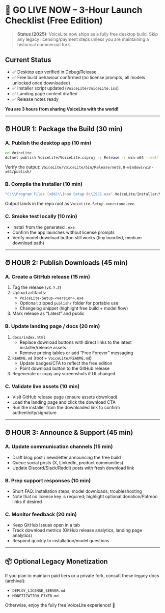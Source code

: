 # 🚀 GO LIVE NOW – 3-Hour Launch Checklist (Free Edition)

> **Status (2025):** VoiceLite now ships as a fully free desktop build. Skip any legacy
> licensing/payment steps unless you are maintaining a historical commercial fork.

## Current Status
- ✅ Desktop app verified in Debug/Release
- ✅ Free build behaviour confirmed (no license prompts, all models unlocked once downloaded)
- ✅ Installer script updated (`VoiceLite/VoiceLite.iss`)
- ✅ Landing page content drafted
- ✅ Release notes ready

**You are 3 hours from sharing VoiceLite with the world!**

---

## ⏰ HOUR 1: Package the Build (30 min)

### A. Publish the desktop app (10 min)
```bash
cd VoiceLite
dotnet publish VoiceLite/VoiceLite.csproj -c Release -r win-x64 --self-contained
```

Verify the output: `VoiceLite/VoiceLite/bin/Release/net8.0-windows/win-x64/publish/`

### B. Compile the installer (10 min)
```powershell
"C:\\Program Files (x86)\\Inno Setup 6\\ISCC.exe" VoiceLite/Installer/VoiceLiteSetup_Simple.iss
```

Output lands in the repo root as `VoiceLite-Setup-<version>.exe`.

### C. Smoke test locally (10 min)
- Install from the generated `.exe`
- Confirm the app launches without license prompts
- Verify model download button still works (tiny bundled, medium download path)

---

## ⏰ HOUR 2: Publish Downloads (45 min)

### A. Create a GitHub release (15 min)
1. Tag the release (`vX.Y.Z`)
2. Upload artifacts:
   - `VoiceLite-Setup-<version>.exe`
   - Optional: zipped `publish/` folder for portable use
   - Changelog snippet (highlight free build + model flow)
3. Mark release as “Latest” and public

### B. Update landing page / docs (20 min)
1. `docs/index.html`
   - Replace download buttons with direct links to the latest installer/release assets
   - Remove pricing tables or add “Free Forever” messaging
2. `README.md` (root + `VoiceLite/README.md`)
   - Update badges/CTA to reflect the free edition
   - Point download button to the GitHub release
3. Regenerate or copy any screenshots if UI changed

### C. Validate live assets (10 min)
- Visit GitHub release page (ensure assets download)
- Load the landing page and click the download CTA
- Run the installer from the downloaded link to confirm authenticity/signature

---

## ⏰ HOUR 3: Announce & Support (45 min)

### A. Update communication channels (15 min)
- Draft blog post / newsletter announcing the free build
- Queue social posts (X, LinkedIn, product communities)
- Update Discord/Slack/Reddit posts with fresh download link

### B. Prep support responses (10 min)
- Short FAQ: installation steps, model downloads, troubleshooting
- Note that no license key is required; highlight optional donation/Patreon links if desired

### C. Monitor feedback (20 min)
- Keep GitHub Issues open in a tab
- Track download metrics (GitHub release analytics, landing page analytics)
- Respond quickly to installation/model questions

---

## 📦 Optional Legacy Monetization
If you plan to maintain paid tiers or a private fork, consult these legacy docs (archival):
- `DEPLOY_LICENSE_SERVER.md`
- `MONETIZATION_FIXED.md`

Otherwise, enjoy the fully free VoiceLite experience! 🎉

